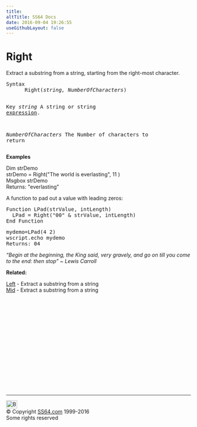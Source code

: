 ```yaml
---
title:
altTitle: SS64 Docs
date: 2016-09-04 19:26:55
useGithubLayout: false
---
```

<!-- #BeginLibraryItem "/Library/head_vb.lbi" --><!-- #EndLibraryItem --><h1>Right</h1> 
<p> Extract a substring from a string, starting from the right-most character.</p>
<pre>Syntax
      Right(<i>string, NumberOfCharacters</i>)

Key
   <i>string</i>              A string or string <a href="stringexpression.html">expression</a>.

   <i>NumberOfCharacters  </i>The Number of characters to return</pre>
<p> <b>Examples</b></p>
<p><span class="code">Dim strDemo<br>
strDemo = Right("The world is everlasting", 11 )<br>
Msgbox strDemo <br>
</span>Returns: <span class="code">"everlasting"</span></p>
<p>A function to pad out a value with leading zeros:</p>
<pre>Function LPad(strValue, intLength)
  LPad = Right("00" &amp; strValue, intLength)
End Function</pre>
<pre>mydemo=LPad(4 2)<br>wscript.echo mydemo
<span class="body">Returns:</span> 04</pre>
<p class="quote"><i>“Begin at the beginning, the King said, very gravely, and go on till you come to the end: then stop” ~ Lewis Carroll</i></p>
<p><b>Related:</b></p>
<p><a href="left.html">Left</a> - Extract a substring from a string<br>
<a href="mid.html">Mid</a> - Extract a substring from a string</p><!-- #BeginLibraryItem "/Library/foot_vb.lbi" --><p>
<!-- VB300 -->
<ins class="adsbygoogle" style="display:inline-block;width:300px;height:250px" data-ad-client="ca-pub-6140977852749469" data-ad-slot="1683739502"></ins>
<script>
(adsbygoogle = window.adsbygoogle || []).push({});
</script></p>
<hr>
<div id="bl" class="footer"><a href="right.html#"><img src="../images/top.png" width="30" height="22" alt="Back to the Top"></a></div>
<div id="br" class="footer, tagline">© Copyright <a href="../index.html">SS64.com</a> 1999-2016<br>
Some rights reserved</div><!-- #EndLibraryItem -->
